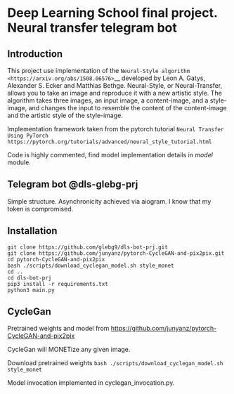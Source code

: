 Deep Learning School final project. Neural transfer telegram bot
=============================

Introduction
------------
This project use implementation of the `Neural-Style algorithm <https://arxiv.org/abs/1508.06576>`__
developed by Leon A. Gatys, Alexander S. Ecker and Matthias Bethge.
Neural-Style, or Neural-Transfer, allows you to take an image and
reproduce it with a new artistic style. The algorithm takes three images,
an input image, a content-image, and a style-image, and changes the input 
to resemble the content of the content-image and the artistic style of the style-image.

Implementation framework taken from the pytorch tutorial `Neural Transfer Using PyTorch https://pytorch.org/tutorials/advanced/neural_style_tutorial.html`

Code is highly commented, find model implementation details in _model_ module.

Telegram bot @dls-glebg-prj
----
Simple structure. Asynchronicity achieved via aiogram.
I know that my token is compromised.

Installation
---
```
git clone https://github.com/glebg9/dls-bot-prj.git
git clone https://github.com/junyanz/pytorch-CycleGAN-and-pix2pix.git
cd pytorch-CycleGAN-and-pix2pix
bash ./scripts/download_cyclegan_model.sh style_monet
cd ..
cd dls-bot-prj
pip3 install -r requirements.txt
python3 main.py 
```

CycleGan
---
Pretrained weights and model from <https://github.com/junyanz/pytorch-CycleGAN-and-pix2pix>

CycleGan will MONETize any given image.

Download pretrained weights
```bash ./scripts/download_cyclegan_model.sh style_monet```

Model invocation implemented in cyclegan_invocation.py.
